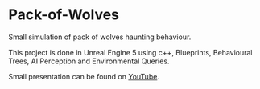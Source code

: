# Pack-of-Wolves

Small simulation of pack of wolves haunting behaviour.

This project is done in Unreal Engine 5 using c++, Blueprints, Behavioural Trees, AI Perception and Environmental Queries. 

Small presentation can be found on [YouTube](https://www.youtube.com/watch?v=zRuscYCbpi4&).
